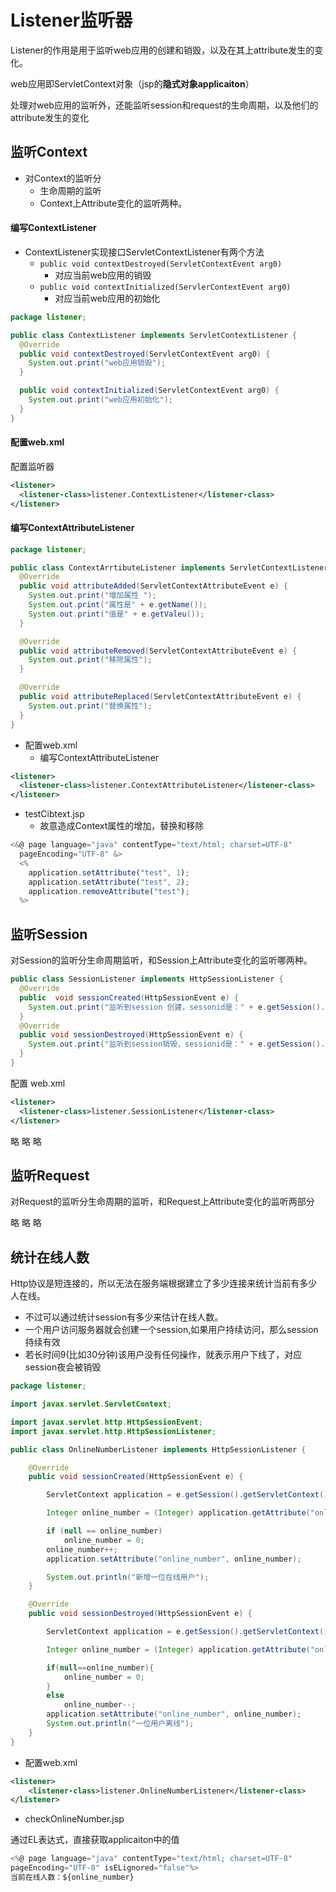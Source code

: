 Listener监听器
===
Listener的作用是用于监听web应用的创建和销毁，以及在其上attribute发生的变化。

web应用即ServletContext对象（jsp的**隐式对象applicaiton**）

处理对web应用的监听外，还能监听session和request的生命周期，以及他们的attribute发生的变化

监听Context
---
- 对Context的监听分
  - 生命周期的监听
  - Context上Attribute变化的监听两种。

#### 编写ContextListener
- ContextListener实现接口ServletContextListener有两个方法
  - `public void contextDestroyed(ServletContextEvent arg0)`
    - 对应当前web应用的销毁
  - `public void contextInitialized(ServlerContextEvent arg0)`
    - 对应当前web应用的初始化

```java
package listener;

public class ContextListener implements ServletContextListener {
  @Override
  public void contextDestroyed(ServletContextEvent arg0) {
    System.out.print("web应用销毁");
  }

  public void contextInitialized(ServletContextEvent arg0) {
    System.out.print("web应用初始化");
  }
}
```

#### 配置web.xml
配置监听器
```xml
<listener>
  <listener-class>listener.ContextListener</listener-class>
</listener>
```
#### 编写ContextAttributeListener
```java
package listener;

public class ContextArrtibuteListener implements ServletContextListener {
  @Override
  public void attributeAdded(ServletContextAttributeEvent e) {
    System.out.print("增加属性 ");
    System.out.print("属性是" + e.getName());
    System.out.print("值是" + e.getValeu());
  }

  @Override
  public void attributeRemoved(ServletContextAttributeEvent e) {
    System.out.print("移除属性");
  }

  @Override
  public void attributeReplaced(ServletContextAttributeEvent e) {
    System.out.print("替换属性");
  }
}
```

- 配置web.xml
  - 编写ContextAttributeListener
```xml
<listener>
  <listener-class>listener.ContextAttributeListener</listener-class>
</listener>
```

- testCibtext.jsp
  - 故意造成Context属性的增加，替换和移除
```js
<&@ page language="java" contentType="text/html; charset=UTF-8"
  pageEncoding="UTF-8" &>
  <%
    application.setAttribute("test", 1);
    application.setAttribute("test", 2);
    application.removeAttribute("test");
  %>
```
监听Session
---
对Session的监听分生命周期监听，和Session上Attribute变化的监听哪两种。

```java
public class SessionListener implements HttpSessionListener {
  @Override
  public  void sessionCreated(HttpSessionEvent e) {
    System.out.print("监听到session 创建，sessonid是：" + e.getSession().getId());
  }
  @Override
  public void sessionDestroyed(HttpSessionEvent e) {
    System.out.print("监听到session销毁，sessionid是：" + e.getSession().getId());
  }
}
```

配置 web.xml
```xml
<listener>
  <listener-class>listener.SessionListener</listener-class>
</listener>
```

略
略
略

监听Request
---
对Request的监听分生命周期的监听，和Request上Attribute变化的监听两部分

略
略
略

统计在线人数
---
Http协议是短连接的，所以无法在服务端根据建立了多少连接来统计当前有多少人在线。
- 不过可以通过统计session有多少来估计在线人数。
- 一个用户访问服务器就会创建一个session,如果用户持续访问，那么session持续有效
- 若长时间9(比如30分钟)该用户没有任何操作，就表示用户下线了，对应session夜会被销毁

```java
package listener;

import javax.servlet.ServletContext;

import javax.servlet.http.HttpSessionEvent;
import javax.servlet.http.HttpSessionListener;

public class OnlineNumberListener implements HttpSessionListener {

    @Override
    public void sessionCreated(HttpSessionEvent e) {

        ServletContext application = e.getSession().getServletContext();

        Integer online_number = (Integer) application.getAttribute("online_number");

        if (null == online_number)
            online_number = 0;
        online_number++;
        application.setAttribute("online_number", online_number);

        System.out.println("新增一位在线用户");
    }

    @Override
    public void sessionDestroyed(HttpSessionEvent e) {

        ServletContext application = e.getSession().getServletContext();

        Integer online_number = (Integer) application.getAttribute("online_number");

        if(null==online_number){
            online_number = 0;
        }
        else
            online_number--;
        application.setAttribute("online_number", online_number);
        System.out.println("一位用户离线");
    }
}
```
- 配置web.xml

```xml
<listener>
    <listener-class>listener.OnlineNumberListener</listener-class>
</listener>
```

- checkOnlineNumber.jsp

通过EL表达式，直接获取applicaiton中的值
```js
<%@ page language="java" contentType="text/html; charset=UTF-8"
pageEncoding="UTF-8" isELignored="false"%>
当前在线人数：${online_number}
```
